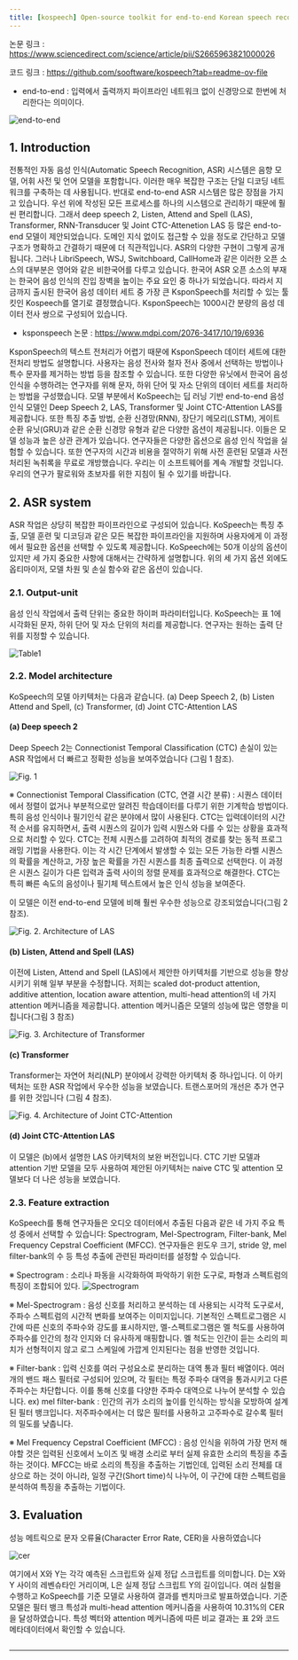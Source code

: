 ```yaml
---
title: [kospeech] Open-source toolkit for end-to-end Korean speech recognition 논문 리뷰
---
```


논문 링크 : https://www.sciencedirect.com/science/article/pii/S2665963821000026

코드 링크 : https://github.com/sooftware/kospeech?tab=readme-ov-file

* end-to-end 
: 입력에서 출력까지 파이프라인 네트워크 없이 신경망으로 한번에 처리한다는 의미이다. 

![end-to-end](https://images.velog.io/images/jeewoo1025/post/c07c47d5-fc1b-4212-9a08-193646604898/image.png)


## 1. Introduction
 전통적인 자동 음성 인식(Automatic Speech Recognition, ASR) 시스템은 음향 모델, 어휘 사전 및 언어 모델을 포함합니다. 이러한 매우 복잡한 구조는 단일 디코딩 네트워크를 구축하는 데 사용됩니다.
 반대로 end-to-end ASR 시스템은 많은 장점을 가지고 있습니다. 우선 위에 작성된 모든 프로세스를 하나의 시스템으로 관리하기 때문에 훨씬 편리합니다. 그래서 deep speech 2, Listen, Attend and Spell (LAS), Transformer, RNN-Transducer 및 Joint CTC-Attenetion LAS 등 많은 end-to-end 모델이 제안되었습니다.
 도메인 지식 없이도 접근할 수 있을 정도로 간단하고 모델 구조가 명확하고 간결하기 때문에 더 직관적입니다. ASR의 다양한 구현이 그렇게 공개됩니다. 그러나 LibriSpeech, WSJ, Switchboard, CallHome과 같은 이러한 오픈 소스의 대부분은 영어와 같은 비한국어를 다루고 있습니다. 한국어 ASR 오픈 소스의 부재는 한국어 음성 인식의 진입 장벽을 높이는 주요 요인 중 하나가 되었습니다.
 따라서 지금까지 출시된 한국어 음성 데이터 세트 중 가장 큰 KsponSpeech를 처리할 수 있는 툴킷인 Kospeech를 열기로 결정했습니다. KsponSpeech는 1000시간 분량의 음성 데이터 전사 쌍으로 구성되어 있습니다. 

* ksponspeech 논문 : https://www.mdpi.com/2076-3417/10/19/6936

KsponSpeech의 텍스트 전처리가 어렵기 때문에 KsponSpeech 데이터 세트에 대한 전처리 방법도 설명합니다. 사용자는 음성 전사와 철자 전사 중에서 선택하는 방법이나 특수 문자를 제거하는 방법 등을 참조할 수 있습니다.
 또한 다양한 유닛에서 한국어 음성 인식을 수행하려는 연구자를 위해 문자, 하위 단어 및 자소 단위의 데이터 세트를 처리하는 방법을 구성했습니다. 모델 부분에서 KoSpeech는 딥 러닝 기반 end-to-end 음성 인식 모델인 Deep Speech 2, LAS, Transformer 및 Joint CTC-Attention LAS를 제공합니다.
 또한 특징 추출 방법, 순환 신경망(RNN), 장단기 메모리(LSTM), 게이트 순환 유닛(GRU)과 같은 순환 신경망 유형과 같은 다양한 옵션이 제공됩니다. 이들은 모델 성능과 높은 상관 관계가 있습니다.
연구자들은 다양한 옵션으로 음성 인식 작업을 실험할 수 있습니다. 또한 연구자의 시간과 비용을 절약하기 위해 사전 훈련된 모델과 사전 처리된 녹취록을 무료로 개방했습니다. 우리는 이 소프트웨어를 계속 개발할 것입니다. 우리의 연구가 팔로워와 초보자를 위한 지침이 될 수 있기를 바랍니다.


## 2. ASR system
 ASR 작업은 상당히 복잡한 파이프라인으로 구성되어 있습니다. KoSpeech는 특징 추출, 모델 훈련 및 디코딩과 같은 모든 복잡한 파이프라인을 지원하며 사용자에게 이 과정에서 필요한 옵션을 선택할 수 있도록 제공합니다. KoSpeech에는 50개 이상의 옵션이 있지만 세 가지 중요한 사항에 대해서는 간략하게 설명합니다. 위의 세 가지 옵션 외에도 옵티마이저, 모델 차원 및 손실 함수와 같은 옵션이 있습니다.

### 2.1. Output-unit
 음성 인식 작업에서 출력 단위는 중요한 하이퍼 파라미터입니다. KoSpeech는 표 1에 시각화된 문자, 하위 단어 및 자소 단위의 처리를 제공합니다. 연구자는 원하는 출력 단위를 지정할 수 있습니다.

![Table1](https://github.com/yyeongha/yyeongha.github.io/blob/main/assets/img/favicons/2024-04-30-kospeech/Table1.png?raw=true)

### 2.2. Model architecture
 KoSpeech의 모델 아키텍처는 다음과 같습니다. (a) Deep Speech 2, (b) Listen Attend and Spell, (c) Transformer, (d) Joint CTC-Attention LAS 

#### (a) Deep speech 2
 Deep Speech 2는  Connectionist Temporal Classification (CTC) 손실이 있는 ASR 작업에서 더 빠르고 정확한 성능을 보여주었습니다
(그림 1 참조).

![Fig. 1](https://github.com/yyeongha/yyeongha.github.io/blob/main/assets/img/favicons/2024-04-30-kospeech/Fig.%201.png?raw=true)

※ Connectionist Temporal Classification (CTC, 연결 시간 분류)
: 시퀀스 데이터에서 정렬이 없거나 부분적으로만 알려진 학습데이터를 다루기 위한 기계학습 방법이다. 특히 음성 인식이나 필기인식 같은 분야에서 많이 사용된다. CTC는 입력데이터의 시간적 순서를 유지하면서, 출력 시퀀스의 길이가 입력 시뭔스와 다를 수 있는 상황을 효과적으로 처리할 수 있다.
 CTC는 전체 시퀀스를 고려하여 최적의 경로를 찾는 동적 프로그래밍 기법을 사용한다. 이는 각 시간 단계에서 발생할 수 있는 모든 가능한 라벨 시퀀스의 확률을 계산하고, 가장 높은 확률을 가진 시퀀스를 최종 츌력으로 선택한다. 이 과정은 시퀀스 길이가 다른 입력과 출력 사이의 정렬 문제를 효과적으로 해결한다. CTC는 특히 빠른 속도의 음성이나 필기체 텍스트에서 높은 인식 성능을 보여준다.


 이 모델은 이전 end-to-end 모델에 비해 훨씬 우수한 성능으로 강조되었습니다(그림 2 참조).

![Fig. 2. Architecture of LAS](https://github.com/yyeongha/yyeongha.github.io/blob/main/assets/img/favicons/2024-04-30-kospeech/Fig.%202.%20Architecture%20of%20LAS.png?raw=true)


#### (b) Listen, Attend and Spell (LAS)
 이전에 Listen, Attend and Spell (LAS)에서 제안한 아키텍처를 기반으로 성능을 향상시키기 위해 일부 부분을 수정합니다. 저희는 scaled dot-product attention, additive attention, location aware attention, multi-head attention의 네 가지 attention 메커니즘을 제공합니다. attention 메커니즘은 모델의 성능에 많은 영향을 미칩니다(그림 3 참조)

![Fig. 3. Architecture of Transformer](https://github.com/yyeongha/yyeongha.github.io/blob/main/assets/img/favicons/2024-04-30-kospeech/Fig.%203.%20Architecture%20of%20Transformer.png?raw=true)


#### (c) Transformer
 Transformer는 자연어 처리(NLP) 분야에서 강력한 아키텍처 중 하나입니다. 이 아키텍처는 또한 ASR 작업에서 우수한 성능을 보였습니다. 트랜스포머의 개선은 추가 연구를 위한 것입니다 (그림 4 참조).

![Fig. 4. Architecture of Joint CTC-Attention](https://github.com/yyeongha/yyeongha.github.io/blob/main/assets/img/favicons/2024-04-30-kospeech/Fig.%204.%20Architecture%20of%20Joint%20CTC-Attention.png?raw=true)


#### (d) Joint CTC-Attention LAS
 이 모델은 (b)에서 설명한 LAS 아키텍처의 보완 버전입니다. CTC 기반 모델과 attention 기반 모델을 모두 사용하여 제안된 아키텍처는 naive CTC 및 attention 모델보다 더 나은 성능을 보였습니다.


### 2.3. Feature extraction
 KoSpeech를 통해 연구자들은 오디오 데이터에서 추출된 다음과 같은 네 가지 주요 특성 중에서 선택할 수 있습니다: Spectrogram, Mel-Spectrogram, Filter-bank, Mel Frequency Cepstral Coefficient (MFCC).
 연구자들은 윈도우 크기, stride 양, mel filter-bank의 수 등 특성 추출에 관련된 파라미터를 설정할 수 있습니다.

※ Spectrogram
: 소리나 파동을 시각화하여 파악하기 위한 도구로, 파형과 스펙트럼의 특징이 조합되어 있다.
![Spectrogram](https://sethares.engr.wisc.edu/banuelos/spectrogram.jpg)

※ Mel-Spectrogram
: 음성 신호를 처리하고 분석하는 데 사용되는 시각적 도구로서, 주파수 스펙트럼의 시간적 변화를 보여주는 이미지입니다. 기본적인 스펙트로그램은 시간에 따른 신호의 주파수와 강도를 표시하지만, 멜-스펙트로그램은 멜 척도를 사용하여 주파수를 인간의 청각 인지와 더 유사하게 매핑합니다. 멜 척도는 인간이 듣는 소리의 피치가 선형적이지 않고 로그 스케일에 가깝게 인지된다는 점을 반영한 것입니다.

※ Filter-bank
: 입력 신호를 여러 구성요소로 분리하는 대역 통과 필터 배열이다. 여러 개의 밴드 패스 필터로 구성되어 있으며, 각 필터는 특정 주파수 대역을 통과시키고 다른 주파수는 차단합니다. 이를 통해 신호를 다양한 주파수 대역으로 나누어 분석할 수 있습니다.
ex) mel filter-bank
: 인간의 귀가 소리의 높이를 인식하는 방식을 모방하여 설계된 필터 뱅크입니다. 저주파수에서는 더 많은 필터를 사용하고 고주파수로 갈수록 필터의 밀도를 낮춥니다.

※ Mel Frequency Cepstral Coefficient (MFCC)
: 음성 인식을 위하여 가장 먼저 해야할 것은 입력된 신호에서 노이즈 및 배경 소리로 부터 실제 유효한 소리의 특징을 추출하는 것이다. MFCC는 바로 소리의 특징을 추출하는 기법인데, 입력된 소리 전체를 대상으로 하는 것이 아니라, 일정 구간(Short time)식 나누어, 이 구간에 대한 스펙트럼을 분석하여 특징을 추출하는 기법이다.



## 3. Evaluation
 성능 메트릭으로 문자 오류율(Character Error Rate, CER)을 사용하였습니다

![cer](https://github.com/yyeongha/yyeongha.github.io/blob/main/assets/img/favicons/2024-04-30-kospeech/cer.png?raw=true)

여기에서 X와 Y는 각각 예측된 스크립트와 실제 정답 스크립트를 의미합니다. D는 X와 Y 사이의 레벤슈타인 거리이며, L은 실제 정답 스크립트 Y의 길이입니다.
 여러 실험을 수행하고 KoSpeech를 기준 모델로 사용하여 결과를 벤치마크로 발표하였습니다.
기준 모델은 필터 뱅크 특성과 multi-head attention 메커니즘을 사용하여 10.31%의 CER을 달성하였습니다. 특성 벡터와 attention 메커니즘에 따른 비교 결과는 표 2와 코드 메타데이터에서 확인할 수 있습니다.

![]()

---